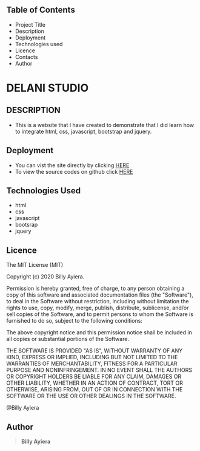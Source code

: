 ## Table of Contents

- Project Title
- Description
- Deployment
- Technologies used
- Licence
- Contacts
- Author

# DELANI STUDIO

## DESCRIPTION

- This is a website that I have created to demonstrate that I did learn how to integrate html, css, javascript, bootstrap and jquery.

## Deployment

- You can vist the site directly by clicking [HERE](https://billyayiera.github.io/delani-studio/)
- To view the source codes on github click [HERE]()

## Technologies Used
- html
 - css
 - javascript
 - bootsrap 
 - jquery
 
## Licence

The MIT License (MIT)

Copyright (c) 2020 Billy Ayiera.

Permission is hereby granted, free of charge, to any person obtaining a copy of this software and associated documentation files (the "Software"), to deal in the Software without restriction, including without limitation the rights to use, copy, modify, merge, publish, distribute, sublicense, and/or sell copies of the Software, and to permit persons to whom the Software is furnished to do so, subject to the following conditions:

The above copyright notice and this permission notice shall be included in all copies or substantial portions of the Software.

THE SOFTWARE IS PROVIDED "AS IS", WITHOUT WARRANTY OF ANY KIND, EXPRESS OR IMPLIED, INCLUDING BUT NOT LIMITED TO THE WARRANTIES OF MERCHANTABILITY, FITNESS FOR A PARTICULAR PURPOSE AND NONINFRINGEMENT. IN NO EVENT SHALL THE AUTHORS OR COPYRIGHT HOLDERS BE LIABLE FOR ANY CLAIM, DAMAGES OR OTHER LIABILITY, WHETHER IN AN ACTION OF CONTRACT, TORT OR OTHERWISE, ARISING FROM, OUT OF OR IN CONNECTION WITH THE SOFTWARE OR THE USE OR OTHER DEALINGS IN THE SOFTWARE.

@Billy Ayiera

## Author

> **Billy Ayiera**
